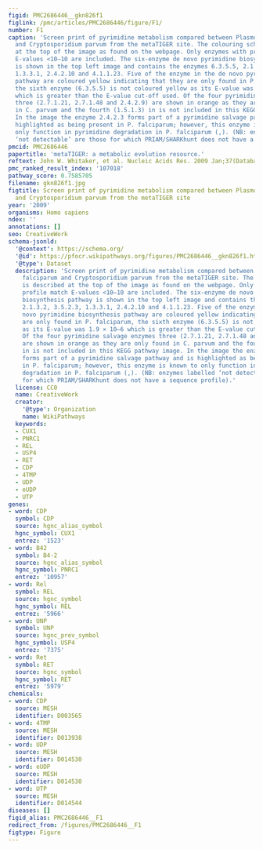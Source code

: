 ```yaml
---
figid: PMC2686446__gkn826f1
figlink: /pmc/articles/PMC2686446/figure/F1/
number: F1
caption: 'Screen print of pyrimidine metabolism compared between Plasmodium falciparum
  and Cryptosporidium parvum from the metaTIGER site. The colouring scheme is described
  at the top of the image as found on the webpage. Only enzymes with profile match
  E-values <10–10 are included. The six-enzyme de novo pyrimidine biosynthesis pathway
  is shown in the top left image and contains the enzymes 6.3.5.5, 2.1.3.2, 3.5.2.3,
  1.3.3.1, 2.4.2.10 and 4.1.1.23. Five of the enzyme in the de novo pyrimidine biosynthesis
  pathway are coloured yellow indicating that they are only found in P. falciparum,
  the sixth enzyme (6.3.5.5) is not coloured yellow as its E-value was 1.9 × 10–6
  which is greater than the E-value cut-off used. Of the four pyrimidine salvage enzymes
  three (2.7.1.21, 2.7.1.48 and 2.4.2.9) are shown in orange as they are only found
  in C. parvum and the fourth (1.5.1.3) in is not included in this KEGG pathway image.
  In the image the enzyme 2.4.2.3 forms part of a pyrimidine salvage pathway and is
  highlighted as being present in P. falciparum; however, this enzyme is known to
  only function in pyrimidine degradation in P. falciparum (,). (NB: enzymes labelled
  ‘not detectable’ are those for which PRIAM/SHARKhunt does not have a sequence profile).'
pmcid: PMC2686446
papertitle: 'metaTIGER: a metabolic evolution resource.'
reftext: John W. Whitaker, et al. Nucleic Acids Res. 2009 Jan;37(Database issue):D531-D538.
pmc_ranked_result_index: '107018'
pathway_score: 0.7585705
filename: gkn826f1.jpg
figtitle: Screen print of pyrimidine metabolism compared between Plasmodium falciparum
  and Cryptosporidium parvum from the metaTIGER site
year: '2009'
organisms: Homo sapiens
ndex: ''
annotations: []
seo: CreativeWork
schema-jsonld:
  '@context': https://schema.org/
  '@id': https://pfocr.wikipathways.org/figures/PMC2686446__gkn826f1.html
  '@type': Dataset
  description: 'Screen print of pyrimidine metabolism compared between Plasmodium
    falciparum and Cryptosporidium parvum from the metaTIGER site. The colouring scheme
    is described at the top of the image as found on the webpage. Only enzymes with
    profile match E-values <10–10 are included. The six-enzyme de novo pyrimidine
    biosynthesis pathway is shown in the top left image and contains the enzymes 6.3.5.5,
    2.1.3.2, 3.5.2.3, 1.3.3.1, 2.4.2.10 and 4.1.1.23. Five of the enzyme in the de
    novo pyrimidine biosynthesis pathway are coloured yellow indicating that they
    are only found in P. falciparum, the sixth enzyme (6.3.5.5) is not coloured yellow
    as its E-value was 1.9 × 10–6 which is greater than the E-value cut-off used.
    Of the four pyrimidine salvage enzymes three (2.7.1.21, 2.7.1.48 and 2.4.2.9)
    are shown in orange as they are only found in C. parvum and the fourth (1.5.1.3)
    in is not included in this KEGG pathway image. In the image the enzyme 2.4.2.3
    forms part of a pyrimidine salvage pathway and is highlighted as being present
    in P. falciparum; however, this enzyme is known to only function in pyrimidine
    degradation in P. falciparum (,). (NB: enzymes labelled ‘not detectable’ are those
    for which PRIAM/SHARKhunt does not have a sequence profile).'
  license: CC0
  name: CreativeWork
  creator:
    '@type': Organization
    name: WikiPathways
  keywords:
  - CUX1
  - PNRC1
  - REL
  - USP4
  - RET
  - CDP
  - 4TMP
  - UDP
  - eUDP
  - UTP
genes:
- word: CDP
  symbol: CDP
  source: hgnc_alias_symbol
  hgnc_symbol: CUX1
  entrez: '1523'
- word: B42
  symbol: B4-2
  source: hgnc_alias_symbol
  hgnc_symbol: PNRC1
  entrez: '10957'
- word: Rel
  symbol: REL
  source: hgnc_symbol
  hgnc_symbol: REL
  entrez: '5966'
- word: UNP
  symbol: UNP
  source: hgnc_prev_symbol
  hgnc_symbol: USP4
  entrez: '7375'
- word: Ret
  symbol: RET
  source: hgnc_symbol
  hgnc_symbol: RET
  entrez: '5979'
chemicals:
- word: CDP
  source: MESH
  identifier: D003565
- word: 4TMP
  source: MESH
  identifier: D013938
- word: UDP
  source: MESH
  identifier: D014530
- word: eUDP
  source: MESH
  identifier: D014530
- word: UTP
  source: MESH
  identifier: D014544
diseases: []
figid_alias: PMC2686446__F1
redirect_from: /figures/PMC2686446__F1
figtype: Figure
---
```

